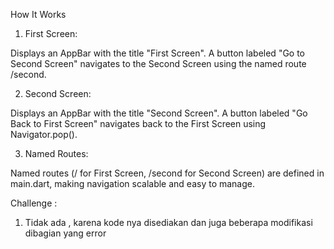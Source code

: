 How It Works
1. First Screen:

Displays an AppBar with the title "First Screen".
A button labeled "Go to Second Screen" navigates to the Second Screen using the named route /second.

2. Second Screen:

Displays an AppBar with the title "Second Screen".
A button labeled "Go Back to First Screen" navigates back to the First Screen using Navigator.pop().

3. Named Routes:

Named routes (/ for First Screen, /second for Second Screen) are defined in main.dart, making navigation scalable and easy to manage.   


Challenge :

1. Tidak ada , karena kode nya disediakan dan juga beberapa modifikasi dibagian yang error